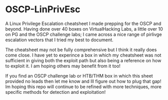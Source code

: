 # OSCP-LinPrivEsc
A Linux Privilege Escalation cheatsheet I made prepping for the OSCP and beyond. Having done over 40 boxes on VirtualHacking Labs, a little over 10 on PG and the OSCP challenge labs; I came across a nice range of pirlivge escalation vectors that I tried my best to document. 

The cheatsheet may not be fully comprehensive but I think it really does come close. I have yet to experince a box in which my cheatsheet was not sufficient in giving both the exploit path but also being a reference on how to exploit it. I am hoping others
may benefit from it too!

If you find an OSCP challenge lab or HTB/THM box in which this sheet provided no leads then let me know and Ill figure out how to plug that gap! Im hoping this repo will continue to be refined with more techniques, more specific methods for detection and exploitation!


